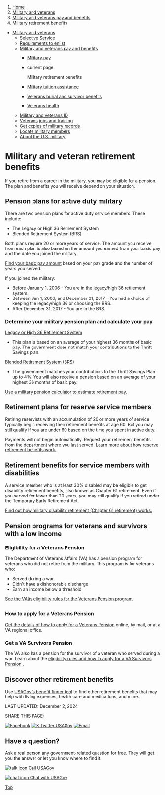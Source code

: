 1. [Home](/)
2. [Military and veterans](/military-and-veterans)
3. [Military and veterans pay and benefits](/military-pay-benefits)
4. Military retirement benefits

* [Military and veterans](/military-and-veterans)
  + [Selective Service](/selective-service)
  + [Requirements to enlist](/military-requirements)
  + [Military and veterans pay and benefits](/military-pay-benefits)
    - [Military pay](/military-pay)
    - current page

      Military retirement benefits
    - [Military tuition assistance](/military-tuition-assistance)
    - [Veterans burial and survivor benefits](/burial-survivor-benefits)
    - [Veterans health](/veterans-health)
  + [Military and veterans ID](/military-veterans-id)
  + [Veterans jobs and training](/veteran-jobs-training)
  + [Get copies of military records](/military-records)
  + [Locate military members](/locate-military-members)
  + [About the U.S. military](/us-military)

Military and veteran retirement benefits
========================================

If you retire from a career in the military, you may be eligible for a pension. The plan and benefits you will receive depend on your situation.

**Pension plans for active duty military**
------------------------------------------

There are two pension plans for active duty service members. These include:

* The Legacy or High 36 Retirement System
* Blended Retirement System (BRS)

Both plans require 20 or more years of service. The amount you receive from each plan is also based on the amount you earned from your basic pay and the date you joined the military.

[Find your basic pay amount](https://www.dfas.mil/militarymembers/payentitlements/Pay-Tables/)
based on your pay grade and the number of years you served.

If you joined the military:

* Before January 1, 2006 - You are in the legacy/high 36 retirement system.
* Between Jan 1, 2006, and December 31, 2017 - You had a choice of keeping the legacy/high 36 or choosing the BRS.
* After December 31, 2017 - You are in the BRS.

### **Determine your military pension plan and calculate your pay**

[Legacy or High 36 Retirement System](https://militarypay.defense.gov/Pay/Retirement/)
- This plan is based on an average of your highest 36 months of basic pay. The government does not match your contributions to the Thrift Savings plan.

[Blended Retirement System (BRS)](https://militarypay.defense.gov/BlendedRetirement/)
- The government matches your contributions to the Thrift Savings Plan up to 4%. You will also receive a pension based on an average of your highest 36 months of basic pay.

[Use a military pension calculator to estimate retirement pay.](https://militarypay.defense.gov/Calculators/)

**Retirement plans for reserve service members**
------------------------------------------------

Retiring reservists with an accumulation of 20 or more years of service typically begin receiving their retirement benefits at age 60. But you may still qualify if you are under 60 based on the time you spent in active duty.

Payments will not begin automatically. Request your retirement benefits from the department where you last served.
[Learn more about how reserve retirement benefits work.](https://militarypay.defense.gov/Pay/Retirement/Reserve.aspx)

**Retirement benefits for service members with disabilities**
-------------------------------------------------------------

A service member who is at least 30% disabled may be eligible to get disability retirement benefits, also known as Chapter 61 retirement. Even if you served for fewer than 20 years, you may still qualify if you retired under the Temporary Early Retirement Act.

[Find out how military disability retirement (Chapter 61 retirement) works.](https://militarypay.defense.gov/Pay/Retirement/Disability/)

**Pension programs for veterans and survivors with a low income**
-----------------------------------------------------------------

### **Eligibility for a Veterans Pension**

The Department of Veterans Affairs (VA) has a pension program for veterans who did not retire from the military. This program is for veterans who:

* Served during a war
* Didn't have a dishonorable discharge
* Earn an income below a threshold

[See the VAâs eligibility rules for the Veterans Pension program.](https://www.va.gov/pension/eligibility/)

### **How to apply for a Veterans Pension**

[Get the details of how to apply for a Veterans Pension](https://www.va.gov/pension/how-to-apply/)
online, by mail, or at a VA regional office.

### **Get a VA Survivors Pension**

The VA also has a pension for the survivor of a veteran who served during a war. Learn about the
[eligibility rules and how to apply for a VA Survivors Pension](https://www.va.gov/pension/survivors-pension/)
.

**Discover other retirement benefits**
--------------------------------------

Use
[USAGov's benefit finder tool](/benefit-finder/retirement)
to find other retirement benefits that may help with living expenses, health care and medications, and more.

LAST UPDATED:
December 2, 2024

SHARE THIS PAGE:

[![Facebook](/themes/custom/usagov/images/social-media-icons/Facebook_Icon.svg)](https://www.facebook.com/sharer/sharer.php?u=https://www.usa.gov/military-pensions&v=3)
[![X Twitter USAGov](/themes/custom/usagov/images/social-media-icons/X_Twitter_Icon.svg?version=2)](https://twitter.com/intent/tweet?source=webclient&text=https://www.usa.gov/military-pensions)
[![Email](/themes/custom/usagov/images/social-media-icons/Email_Icon.svg?version=2)](mailto:?subject=https://www.usa.gov/military-pensions)

Have a question?
----------------

Ask a real person any government-related question for free. They will get you the answer or let you know where to find it.

[![talk icon](/themes/custom/usagov/images/ICONS_talk.png)
Call USAGov](/phone)

[![chat icon](/themes/custom/usagov/images/ICONS_chat.png)
Chat with USAGov](/chat)

[Top](#main-content)